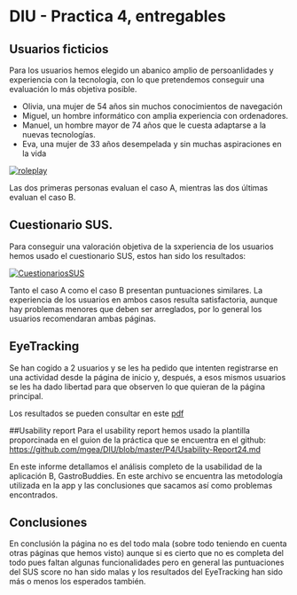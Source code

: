 # DIU - Practica 4, entregables


 ## Usuarios ficticios
 

Para los usuarios hemos elegido un abanico amplio de persoanlidades y experiencia con la tecnología, con lo que pretendemos conseguir una evaluación lo más objetiva posible.

- Olivia, una mujer de 54 años sin muchos conocimientos de navegación
- Miguel, un hombre informático con amplia experiencia con ordenadores.
- Manuel, un hombre mayor de 74 años que le cuesta adaptarse a la nuevas tecnologías.
- Eva, una mujer de 33 años desempelada y sin muchas aspiraciones en la vida

[![roleplay](https://github.com/benipr14/DIU.Los_Humildes/assets/127837014/b9ad2518-e31a-4674-aa1e-de0717b830e1)](https://github.com/benipr14/DIU.Los_Humildes/assets/127837014/b9ad2518-e31a-4674-aa1e-de0717b830e1)
 
 Las dos primeras personas evaluan el caso A, mientras las dos últimas evaluan el caso B.
 
## Cuestionario SUS.

Para conseguir una valoración objetiva de la sxperiencia de los usuarios hemos usado el cuestionario SUS, estos han sido los resultados:


[![CuestionariosSUS](https://github.com/benipr14/DIU.Los_Humildes/assets/127837014/0a1cf940-7fb6-485f-aa55-272d2ece548b)](https://github.com/benipr14/DIU.Los_Humildes/assets/127837014/0a1cf940-7fb6-485f-aa55-272d2ece548b)


Tanto el caso A como el caso B presentan puntuaciones similares. La experiencia de los usuarios en ambos casos resulta satisfactoria, aunque hay problemas menores que deben ser arreglados, por lo general los usuarios recomendaran ambas páginas.

## EyeTracking

Se han cogido a 2 usuarios y se les ha pedido que intenten registrarse en una actividad desde la página de inicio y, después, a esos mismos usuarios se les ha dado libertad para que observen lo que quieran de la página principal.

Los resultados se pueden consultar en este [pdf](https://github.com/benipr14/DIU.Los_Humildes/blob/master/P4/Eye%20Tracking.pdf)

##Usability report
Para el usability report hemos usado la plantilla proporcinada en el guion de la práctica que se encuentra en el github:  https://github.com/mgea/DIU/blob/master/P4/Usability-Report24.md

En este informe detallamos el análisis completo de la usabilidad de la aplicación B, GastroBuddies. En este archivo se encuentra las metodología utilizada en la app y las conclusiones que sacamos así como problemas encontrados.

## Conclusiones

En conclusión la página no es del todo mala (sobre todo teniendo en cuenta otras páginas que hemos visto) aunque si es cierto que no es completa del todo pues faltan algunas funcionalidades pero en general las puntuaciones del SUS score no han sido malas y los resultados del EyeTracking han sido más o menos los esperados también.
